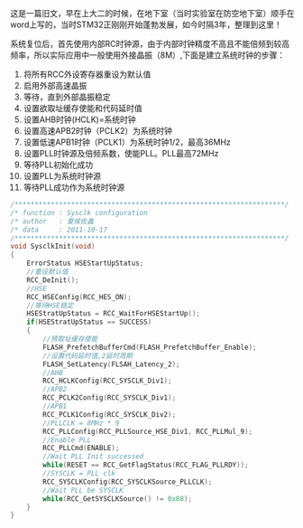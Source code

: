 <!---title:STM32复位和系统时钟-->
<!---keywords:ARM-->
<!---date:2011-10-17，整理于2014-09-25-->

这是一篇旧文，早在上大二的时候，在地下室（当时实验室在防空地下室）顺手在word上写的，当时STM32正刚刚开始蓬勃发展，如今时隔3年，整理到这里！

系统复位后，首先使用内部RC时钟源，由于内部时钟精度不高且不能倍频到较高频率，所以实际应用中一般使用外接晶振（8M）,下面是建立系统时钟的步骤：

1.	将所有RCC外设寄存器重设为默认值
2.	启用外部高速晶振
3.	等待，直到外部晶振稳定
4.	设置欲取址缓存使能和代码延时值
5.	设置AHB时钟(HCLK)=系统时钟
6.	设置高速APB2时钟（PCLK2）为系统时钟
7.	设置低速APB1时钟（PCLK1）为系统时钟1/2，最高36MHz
8.	设置PLL时钟源及倍频系数，使能PLL。PLL最高72MHz
9.	等待PLL初始化成功
10.	设置PLL为系统时钟源
11.	等待PLL成功作为系统时钟源

```c
/*******************************************************************/
/* function : Sysclk configuration
/* author   : 夏侯佐鑫
/* data     : 2011-10-17
/*******************************************************************/
void SysclkInit(void)
{
    ErrorStatus HSEStartUpStatus;
    //重设默认值
    RCC_DeInit();
    //HSE
    RCC_HSEConfig(RCC_HES_ON);
    //等待HSE稳定
    HSEStratUpStatus = RCC_WaitForHSEStartUp();
    if(HSEStratUpStatus == SUCCESS)
    {
        //预取址缓存使能
        FLASH_PrefetchBufferCmd(FLASH_PrefetchBuffer_Enable);
        //设置代码延时值,2延时周期
        FLASH_SetLatency(FLSAH_Latency_2);
        //AHB
        RCC_HCLKConfig(RCC_SYSCLK_Div1);
        //APB2
        RCC_PCLK2Config(RCC_SYSCLK_Div1); 
        //APB1
        RCC_PCLK1Config(RCC_SYSCLK_Div2);
        //PLLCLK = 8MHz * 9
        RCC_PLLConfig(RCC_PLLSource_HSE_Div1, RCC_PLLMul_9);
        //Enable PLL
        RCC_PLLCmd(ENABLE);
        //Wait PLL Init successed
        while(RESET == RCC_GetFlagStatus(RCC_FLAG_PLLRDY));
        //SYSCLK = PLL clk
        RCC_SYSCLKConfig(RCC_SYSCLKSource_PLLCLK);
        //Wait PLL be SYSCLK
        while(RCC_GetSYSCLKSource() != 0x08);    
    }        
}
```

